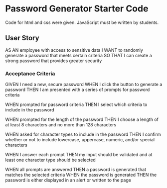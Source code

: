 # Password Generator Starter Code
Code for html and css were given. JavaScript must be written by students.
## User Story

AS AN employee with access to sensitive data
I WANT to randomly generate a password that meets certain criteria
SO THAT I can create a strong password that provides greater security

### Acceptance Criteria
GIVEN I need a new, secure password
WHEN I click the button to generate a password
THEN I am presented with a series of prompts for password criteria
<!-- A series of window.prompts seems the easiest route though its ugly. I had thought about trying to go the route of toggle switches in a pop up form that would be displayed after pushing the generate button. But this seemed a little advanced for me at the moment and time constraints required I do otherwise. But I really don't like the way this is going to look.-->
WHEN prompted for password criteria
THEN I select which criteria to include in the password
<!-- Used window.confirm messages for this -->
WHEN prompted for the length of the password
THEN I choose a length of at least 8 characters and no more than 128 characters
<!-- I used a window.prompt for this and then an if statement to make sure an appropriate length was input. -->

WHEN asked for character types to include in the password
THEN I confirm whether or not to include lowercase, uppercase, numeric, and/or special characters
<!-- I have four arrays set up for these that are populated with all of the possible characters. To be safe, I commented out the special characters. Knowing that some would break the code but not being sure about all of them, I opted to do this for all of them. -->
WHEN I answer each prompt
THEN my input should be validated and at least one character type should be selected
<!-- For this I wrote an if statement that checked if all of the character types == false and, if so, prompted the user to select at least one character type..-->
WHEN all prompts are answered
THEN a password is generated that matches the selected criteria
WHEN the password is generated
THEN the password is either displayed in an alert or written to the page 




